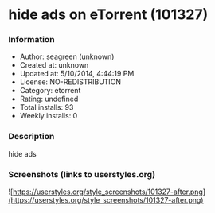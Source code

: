 # hide ads on eTorrent (101327)

### Information
- Author: seagreen (unknown)
- Created at: unknown
- Updated at: 5/10/2014, 4:44:19 PM
- License: NO-REDISTRIBUTION
- Category: etorrent
- Rating: undefined
- Total installs: 93
- Weekly installs: 0


### Description
hide ads


### Screenshots (links to userstyles.org)
![https://userstyles.org/style_screenshots/101327-after.png](https://userstyles.org/style_screenshots/101327-after.png)


